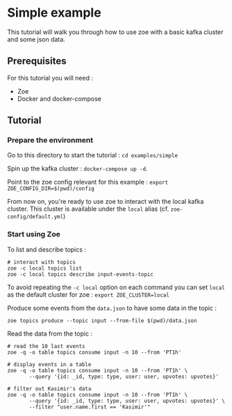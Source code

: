 # Simple example

This tutorial will walk you through how to use zoe with a basic kafka cluster and some json data.

## Prerequisites
For this tutorial you will need :
- Zoe
- Docker and docker-compose

## Tutorial

### Prepare the environment
Go to this directory to start the tutorial : `cd examples/simple`

Spin up the kafka cluster : `docker-compose up -d`.

Point to the zoe config relevant for this example : `export ZOE_CONFIG_DIR=$(pwd)/config`

From now on, you're ready to use zoe to interact with the local kafka cluster. This cluster is available under the `local` alias (cf. `zoe-config/default.yml`)

### Start using Zoe

To list and describe topics :
```shell script
# interact with topics
zoe -c local topics list
zoe -c local topics describe input-events-topic
```

To avoid repeating the `-c local` option on each command you can set `local` as the default cluster for zoe : `export ZOE_CLUSTER=local` 

Produce some events from the `data.json` to have some data in the topic :
```shell script
zoe topics produce --topic input --from-file $(pwd)/data.json
``` 

Read the data from the topic :
```shell script
# read the 10 last events
zoe -q -o table topics consume input -n 10 --from 'PT1h'

# display events in a table
zoe -q -o table topics consume input -n 10 --from 'PT1h' \
       --query '{id: _id, type: type, user: user, upvotes: upvotes}'

# filter out Kasimir's data
zoe -q -o table topics consume input -n 10 --from 'PT1h' \
       --query '{id: _id, type: type, user: user, upvotes: upvotes}' \
       --filter "user.name.first == 'Kasimir'"
```
